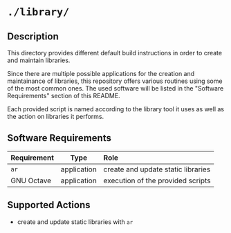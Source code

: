 <!------------------------------------------------------------------------------
--
-- Copyright (C) 2022 Kevin Matthes
--
-- This program is free software; you can redistribute it and/or modify
-- it under the terms of the GNU General Public License as published by
-- the Free Software Foundation; either version 2 of the License, or
-- (at your option) any later version.
--
-- This program is distributed in the hope that it will be useful,
-- but WITHOUT ANY WARRANTY; without even the implied warranty of
-- MERCHANTABILITY or FITNESS FOR A PARTICULAR PURPOSE.  See the
-- GNU General Public License for more details.
--
-- You should have received a copy of the GNU General Public License along
-- with this program; if not, write to the Free Software Foundation, Inc.,
-- 51 Franklin Street, Fifth Floor, Boston, MA 02110-1301 USA.
--
----
--
--  FILE
--      README.md
--
--  BRIEF
--      Important information regarding this project.
--
--  AUTHOR
--      Kevin Matthes
--
--  COPYRIGHT
--      (C) 2022 Kevin Matthes.
--      This file is licensed GPL 2 as of June 1991.
--
--  DATE
--      2022
--
--  NOTE
--      See `LICENSE' for full license.
--
------------------------------------------------------------------------------->

# `./library/`

## Description

This directory provides different default build instructions in order to create
and maintain libraries.

Since there are multiple possible applications for the creation and maintainance
of libraries, this repository offers various routines using some of the most
common ones.  The used software will be listed in the "Software Requirements"
section of this README.

Each provided script is named according to the library tool it uses as well as
the action on libraries it performs.

## Software Requirements

| Requirement       | Type          | Role                                  |
|:------------------|:-------------:|:--------------------------------------|
| `ar`              | application   | create and update static libraries    |
| GNU Octave        | application   | execution of the provided scripts     |

## Supported Actions

* create and update static libraries with `ar`

<!----------------------------------------------------------------------------->
